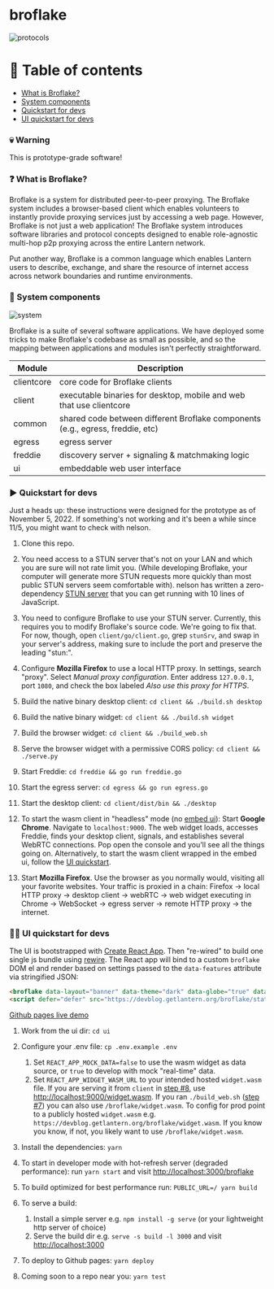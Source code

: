 # broflake
![protocols](https://user-images.githubusercontent.com/21117002/206543701-16630510-7588-4776-832c-1f32f125388e.png)

# :compass: Table of contents
* [What is Broflake?](#question-what-is-broflake)
* [System components](#floppy_disk-system-components)
* [Quickstart for devs](#arrow_forward-quickstart-for-devs)
* [UI quickstart for devs](#nail_careart-ui-quickstart-for-devs)

### :skull: Warning
This is prototype-grade software!

### :question: What is Broflake?
Broflake is a system for distributed peer-to-peer proxying. The Broflake system includes a 
browser-based client which enables volunteers to instantly provide proxying services just by 
accessing a web page. However, Broflake is not just a web application! The Broflake system 
introduces software libraries and protocol concepts designed to enable role-agnostic multi-hop p2p 
proxying across the entire Lantern network.

Put another way, Broflake is a common language which enables Lantern users to describe, exchange,
and share the resource of internet access across network boundaries and runtime environments.


### :floppy_disk: System components
![system](https://user-images.githubusercontent.com/21117002/176231832-1c558546-8933-4e25-b8df-f60edb4ed6d5.png)

Broflake is a suite of several software applications. We have deployed some tricks to make 
Broflake's codebase as small as possible, and so the mapping between applications and modules isn't
perfectly straightforward.

| Module     | Description                                                                    |
|------------|--------------------------------------------------------------------------------|
| clientcore | core code for Broflake clients                                                 |
| client     | executable binaries for desktop, mobile and web that use clientcore            |
| common     | shared code between different Broflake components (e.g., egress, freddie, etc) |
| egress     | egress server                                                                  |
| freddie    | discovery server + signaling & matchmaking logic                               |
| ui         | embeddable web user interface                                                  |


### :arrow_forward: Quickstart for devs
Just a heads up: these instructions were designed for the prototype as of November 5, 2022. If 
something's not working and it's been a while since 11/5, you might want to check with nelson.

1. Clone this repo.

2. You need access to a STUN server that's not on your LAN and which you are sure will not rate
limit you. (While developing Broflake, your computer will generate more STUN requests more quickly 
than most public STUN servers seem comfortable with). nelson has written a zero-dependency 
[STUN server](https://github.com/noahlevenson/ministun) that you can get running with 10 lines of JavaScript.  

3. You need to configure Broflake to use your STUN server. Currently, this requires you to modify
Broflake's source code. We're going to fix that. For now, though, open `client/go/client.go`, grep 
`stunSrv`, and swap in your server's address, making sure to include the port and preserve the
leading "stun:".

4. Configure **Mozilla Firefox** to use a local HTTP proxy. In settings, search "proxy". Select 
*Manual proxy configuration*. Enter address `127.0.0.1`, port `1080`, and check the box labeled 
*Also use this proxy for HTTPS*.

5. Build the native binary desktop client: `cd client && ./build.sh desktop`

6. Build the native binary widget: `cd client && ./build.sh widget`

7. Build the browser widget: `cd client && ./build_web.sh`

8. Serve the browser widget with a permissive CORS policy: `cd client && ./serve.py`

9. Start Freddie: `cd freddie && go run freddie.go`

10. Start the egress server: `cd egress && go run egress.go`

11. Start the desktop client: `cd client/dist/bin && ./desktop`

12. To start the wasm client in "headless" mode (no [embed ui](#nail_careart-ui-quickstart-for-devs)): Start **Google Chrome**. Navigate to `localhost:9000`. The web widget loads, accesses Freddie, 
finds your desktop client, signals, and establishes several WebRTC connections. Pop open the console
and you'll see all the things going on. Alternatively, to start the wasm client wrapped in the embed ui, follow the [UI quickstart](#nail_careart-ui-quickstart-for-devs).

13. Start **Mozilla Firefox**. Use the browser as you normally would, visiting all your favorite
websites. Your traffic is proxied in a chain: Firefox -> local HTTP proxy -> desktop client -> 
webRTC -> web widget executing in Chrome -> WebSocket -> egress server -> remote HTTP proxy -> the internet. 

### :nail_care::art: UI quickstart for devs

The UI is bootstrapped with [Create React App](https://github.com/facebook/create-react-app). Then "re-wired" to build one single js bundle using [rewire](https://www.npmjs.com/package/rewire). The React app will bind to a custom `broflake` DOM el and render based on settings passed to the `data-features` attribute via stringified JSON:

```html
<broflake data-layout="banner" data-theme="dark" data-globe="true" data-toast="true" data-mobile-bg="false" style='width: calc(100% - 20px); padding: 10px;'></broflake>
<script defer="defer" src="https://devblog.getlantern.org/broflake/static/js/main.js"></script>
```

[Github pages live demo](https://devblog.getlantern.org/broflake)

1. Work from the ui dir: `cd ui`

2. Configure your .env file: `cp .env.example .env` 
   1. Set `REACT_APP_MOCK_DATA=false` to use the wasm widget as data source, or `true` to develop with mock "real-time" data.
   2. Set `REACT_APP_WIDGET_WASM_URL` to your intended hosted `widget.wasm` file. If you are serving it from `client` in [step #8](#arrow_forward-quickstart-for-devs), use [http://localhost:9000/widget.wasm](http://localhost:9000/widget.wasm). If you ran `./build_web.sh` ([step #7](#arrow_forward-quickstart-for-devs)) you can also use `/broflake/widget.wasm`. To config for prod point to a publicly hosted `widget.wasm` e.g. `https://devblog.getlantern.org/broflake/widget.wasm`. If you know you know, if not, you likely want to use `/broflake/widget.wasm`.

3. Install the dependencies: `yarn`

4. To start in developer mode with hot-refresh server (degraded performance): run `yarn start` and visit [http://localhost:3000/broflake](http://localhost:3000/broflake)

5. To build optimized for best performance run: `PUBLIC_URL=/ yarn build`

6. To serve a build:
   1. Install a simple server e.g. `npm install -g serve` (or your lightweight http server of choice)
   2. Serve the build dir e.g. `serve -s build -l 3000` and visit [http://localhost:3000](http://localhost:3000)

7. To deploy to Github pages: `yarn deploy`

8. Coming soon to a repo near you: `yarn test`
